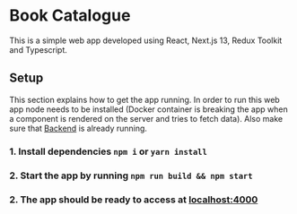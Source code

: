 # Book Catalogue

This is a simple web app developed using React, Next.js 13, Redux Toolkit and Typescript.

## Setup
This section explains how to get the app running.
In order to run this web app node needs to be installed (Docker container is breaking the app when a component is rendered on the server and tries to fetch data). Also make sure that [Backend](https://github.com/armando-monjane/express-typeorm-rest-api) is already running.

### 1. Install dependencies `npm i` or `yarn install`

### 2. Start the app by running  `npm run build && npm start`


### 2. The app should be ready to access at [localhost:4000](http://localhost:4000)
